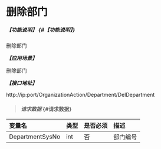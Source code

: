 # 删除部门
##### _【功能说明】_ {#【功能说明】}

删除部门

_**【应用场景】**_

删除部门

_**【接口地址】**_

http://ip:port/OrganizationAction/Department/DelDepartment

> #### _请求数据_ {#请求数据}

| 变量名 | 类型 | 是否必须 | 描述 |
| :--- | :--- | :--- | :--- |
| DepartmentSysNo| int| 否 |部门编号 |










